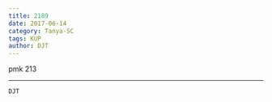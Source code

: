 ```yaml
---
title: 2189
date: 2017-06-14
category: Tanya-SC
tags: KUP
author: DJT
---
```


pmk 213

---



`DJT`
